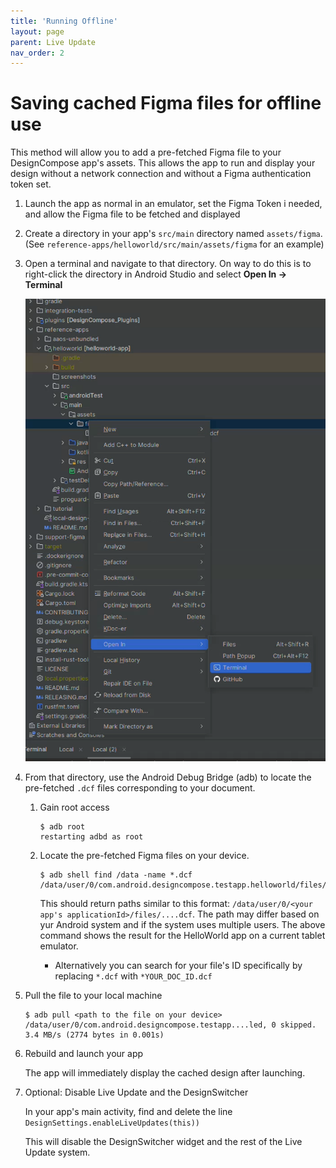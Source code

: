 ```yaml
---
title: 'Running Offline'
layout: page
parent: Live Update
nav_order: 2
---
```


# Saving cached Figma files for offline use

This method will allow you to add a pre-fetched Figma file to your DesignCompose app's assets. This allows the app to run and display your design without a network connection and without a Figma authentication token set.

1. Launch the app as normal in an emulator, set the Figma Token i needed, and allow the Figma file to be fetched and displayed

1. Create a directory in your app's `src/main` directory named `assets/figma`. (See `reference-apps/helloworld/src/main/assets/figma` for an example)

1. Open a terminal and navigate to that directory. On way to do this is to right-click the directory in Android Studio and select **Open In -> Terminal**

    ![Open in terminal](<open-in-terminal.png>)

1. From that directory, use the Android Debug Bridge (adb) to locate the pre-fetched `.dcf` files corresponding to your document.

    1. Gain root access

        ```shell
        $ adb root
        restarting adbd as root
        ```

    1. Locate the pre-fetched Figma files on your device.

        ```shell
        $ adb shell find /data -name *.dcf
        /data/user/0/com.android.designcompose.testapp.helloworld/files/HelloWorldDoc_pxVlixodJqZL95zo2RzTHl.dcf
        ```

        This should return paths similar to this format: `/data/user/0/<your app's applicationId>/files/....dcf`. The path may differ based on yur Android system and if the system uses multiple users. The above command shows the result for the HelloWorld app on a current tablet emulator.

        - Alternatively you can search for your file's ID specifically by replacing `*.dcf` with `*YOUR_DOC_ID.dcf`

1. Pull the file to your local machine

    ```shell
    $ adb pull <path to the file on your device>
    /data/user/0/com.android.designcompose.testapp....led, 0 skipped. 3.4 MB/s (2774 bytes in 0.001s)
    ```

1. Rebuild and launch your app

    The app will immediately display the cached design after launching.

1. Optional: Disable Live Update and the DesignSwitcher

    In your app's main activity, find and delete the line `DesignSettings.enableLiveUpdates(this))`

    This will disable the DesignSwitcher widget and the rest of the Live Update system.
